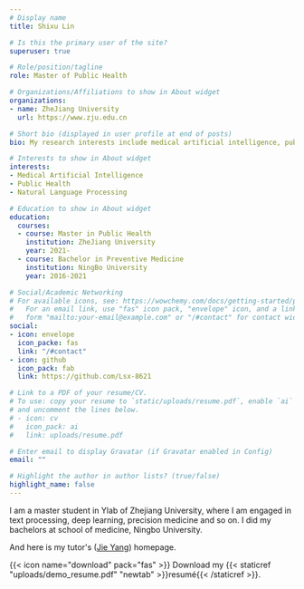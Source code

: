 ```yaml
---
# Display name
title: Shixu Lin

# Is this the primary user of the site?
superuser: true

# Role/position/tagline
role: Master of Public Health

# Organizations/Affiliations to show in About widget
organizations:
- name: ZheJiang University
  url: https://www.zju.edu.cn

# Short bio (displayed in user profile at end of posts)
bio: My research interests include medical artificial intelligence, public health and natural language processing.

# Interests to show in About widget
interests:
- Medical Artificial Intelligence
- Public Health
- Natural Language Processing

# Education to show in About widget
education:
  courses:
  - course: Master in Public Health
    institution: ZheJiang University
    year: 2021-
  - course: Bachelor in Preventive Medicine
    institution: NingBo University
    year: 2016-2021

# Social/Academic Networking
# For available icons, see: https://wowchemy.com/docs/getting-started/page-builder/#icons
#   For an email link, use "fas" icon pack, "envelope" icon, and a link in the
#   form "mailto:your-email@example.com" or "/#contact" for contact widget.
social:
- icon: envelope
  icon_packe: fas
  link: "/#contact" 
- icon: github
  icon_pack: fab
  link: https://github.com/Lsx-8621

# Link to a PDF of your resume/CV.
# To use: copy your resume to `static/uploads/resume.pdf`, enable `ai` icons in `params.toml`, 
# and uncomment the lines below.
# - icon: cv
#   icon_pack: ai
#   link: uploads/resume.pdf

# Enter email to display Gravatar (if Gravatar enabled in Config)
email: ""

# Highlight the author in author lists? (true/false)
highlight_name: false
---
```


I am a master student in Ylab of Zhejiang University, where I am engaged in text processing, deep learning, precision medicine and so on. I did my bachelors at school of medicine, Ningbo University.

And here is my tutor's ([Jie Yang](https://jiesutd.github.io/)) homepage.

{{< icon name="download" pack="fas" >}} Download my {{< staticref "uploads/demo_resume.pdf" "newtab" >}}resumé{{< /staticref >}}.
